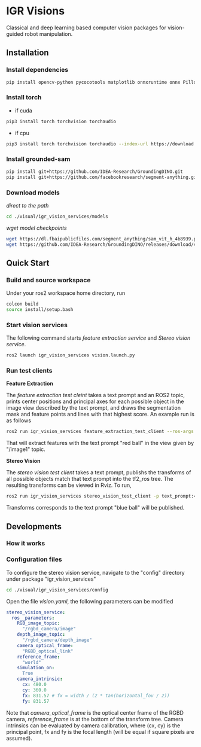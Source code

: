 # IGR Visions 

Classical and deep learning based computer vision packages for vision-guided robot manipulation.


## Installation

### Install dependencies
```bash
pip install opencv-python pycocotools matplotlib onnxruntime onnx Pillow ipykernel
```

### Install torch
- if cuda
```bash
pip3 install torch torchvision torchaudio
```
- if cpu
```bash
pip3 install torch torchvision torchaudio --index-url https://download.pytorch.org/whl/cpu
```

### Install grounded-sam

```bash
pip install git+https://github.com/IDEA-Research/GroundingDINO.git
pip install git+https://github.com/facebookresearch/segment-anything.git
```

### Download models

_direct to the path_
```bash
cd ./visual/igr_vision_services/models
```
_wget model checkpoints_
```bash
wget https://dl.fbaipublicfiles.com/segment_anything/sam_vit_h_4b8939.pth
wget https://github.com/IDEA-Research/GroundingDINO/releases/download/v0.1.0-alpha/groundingdino_swint_ogc.pth
```

## Quick Start

### Build and source workspace

Under your ros2 workspace home directory, run

```bash
colcon build
source install/setup.bash
```

### Start vision services

The following command starts _feature extraction service_ and _Stereo vision service_. 

```bash
ros2 launch igr_vision_services vision.launch.py
```

### Run test clients

**Feature Extraction**

The _feature extraction test cleint_ takes a text prompt and an ROS2 topic, prints center positions and principal axes for each possible object in the image view described by the text prompt, and draws the segmentation mask and feature points and lines with that highest score. An example run is as follows

```bash
ros2 run igr_vision_services feature_extraction_test_client --ros-args -p text_prompt:="red ball" -p image_topic:="/image1"
```
That will extract features with the text prompt "red ball" in the view given by "/image1" topic.


**Stereo Vision**

The _stereo vision test client_ takes a text prompt, publishs the transforms of all possible objects match that text prompt into the tf2_ros tree. The resulting transforms can be viewed in Rviz. To run,

```bash
ros2 run igr_vision_services stereo_vision_test_client -p text_prompt:="blue ball"
```

Transforms corresponds to the text prompt "blue ball" will be published.


## Developments

### How it works


### Configuration files

To configure the stereo vision service, navigate to the "config" directory under package "igr_vision_services"

```bash
cd ./visual/igr_vision_services/config
```
Open the file _vision.yaml_, the following parameters can be modified

```yaml
stereo_vision_service:
  ros__parameters:
    RGB_image_topic:
      "/rgbd_camera/image"
    depth_image_topic:
      "/rgbd_camera/depth_image"
    camera_optical_frame:
      "RGBD_optical_link"
    reference_frame:
      "world"
    simulation_on:
      True
    camera_intrinsic:
      cx: 480.0
      cy: 360.0
      fx: 831.57 # fx = width / (2 * tan(horizontal_fov / 2))
      fy: 831.57
```
Note that _camera_optical_frame_ is the optical center frame of the RGBD camera, _reference_frame_ is at the bottom of the transform tree. Camera intrinsics can be evaluated by camera calibration, where (cx, cy) is the principal point, fx and fy is the focal length (will be equal if square pixels are assumed).
